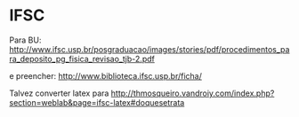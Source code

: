IFSC
====

Para BU: http://www.ifsc.usp.br/posgraduacao/images/stories/pdf/procedimentos_para_deposito_pg_fisica_revisao_tjb-2.pdf

e preencher: http://www.biblioteca.ifsc.usp.br/ficha/

Talvez converter latex para http://thmosqueiro.vandroiy.com/index.php?section=weblab&page=ifsc-latex#doquesetrata